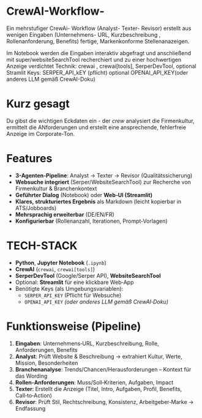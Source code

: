 # CrewAI-Workflow-
Ein mehrstufiger CrewAi- Workflow (Analyst- Texter- Revisor) erstellt aus wenigen Eingaben (Unternehmens- URL, Kurzbeschreibung , Rollenanforderung, Benefits) fertige, Markenkonforme Stellenanazeigen.

Im Notebook werden die Eingaben interaktiv abgefragt und anschließend mit super/websiteSearchTool recherchiert und zu einer hochwertigen Anzeige verdichtet
Technik: crewai , crewai[tools], SerperDevTool, optional Stramlit
Keys: SERPER_API_kEY (pflicht) optional OPENAI_API_KEY(oder anderes LLM gemäß CrewAI-Doku)


# Kurz gesagt
Du gibst die wichtigen Eckdaten ein - der *crew* analysiert die Firmenkultur, ermittelt die ANforderungen und erstellt eine ansprechende, fehlerfreie Anzeige im Corporate-Ton.

# Features

- **3-Agenten‑Pipeline**: Analyst → Texter → Revisor (Qualitätssicherung)
- **Websuche integriert** (Serper/WebsiteSearchTool) zur Recherche von Firmenkultur & Branchenkontext
- **Geführter Dialog** (Notebook) oder **Web‑UI (Streamlit)**
- **Klares, strukturiertes Ergebnis** als Markdown (leicht kopierbar in ATS/Jobboards)
- **Mehrsprachig erweiterbar** (DE/EN/FR)
- **Konfigurierbar** (Rollenanzahl, Iterationen, Prompt‑Vorlagen)

 # TECH-STACK
 - **Python**, **Jupyter Notebook** (`.ipynb`)
- **CrewAI** (`crewai`, `crewai[tools]`)
- **SerperDevTool** (Google/Serper API), **WebsiteSearchTool**
- Optional: **Streamlit** für eine klickbare Web‑App
- Benötigte Keys (als Umgebungsvariablen):  
  - `SERPER_API_KEY` (Pflicht für Websuche)  
  - `OPENAI_API_KEY` *(oder anderes LLM gemäß CrewAI‑Doku)*
 

# Funktionsweise (Pipeline)
1. **Eingaben**: Unternehmens‑URL, Kurzbeschreibung, Rolle, Anforderungen, Benefits
2. **Analyst**: Prüft Website & Beschreibung → extrahiert Kultur, Werte, Mission, Besonderheiten
3. **Branchenanalyse**: Trends/Chancen/Herausforderungen – Kontext für das Wording
4. **Rollen‑Anforderungen**: Muss/Soll‑Kriterien, Aufgaben, Impact
5. **Texter**: Erstellt die Anzeige (Titel, Intro, Aufgaben, Profil, Benefits, Call‑to‑Action)
6. **Revisor**: Prüft Stil, Rechtschreibung, Konsistenz, Arbeitgeber‑Marke → Endfassung

